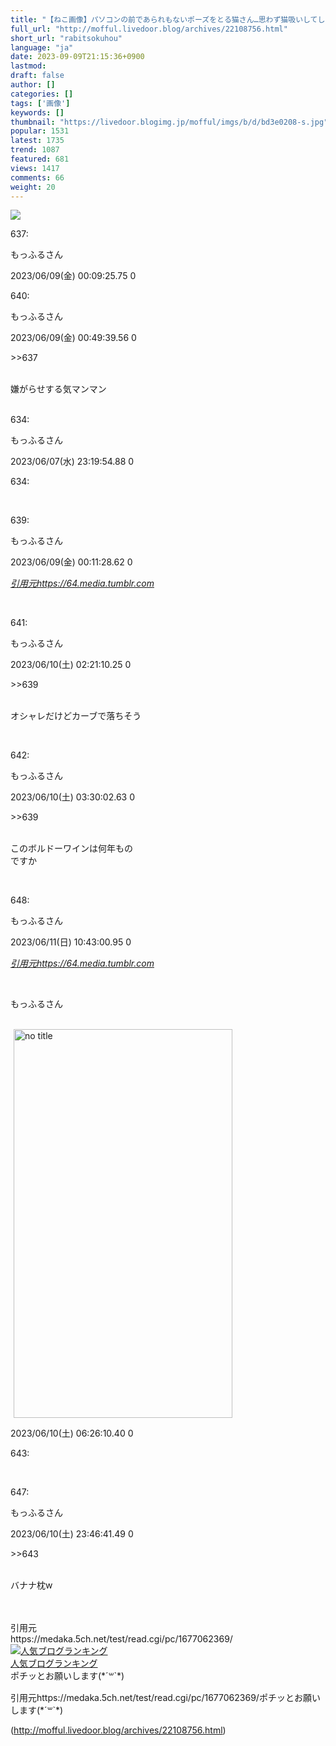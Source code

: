```yaml
---
title: "【ねこ画像】パソコンの前であられもないポーズをとる猫さん…思わず猫吸いしてしまいそうですwww : もっふるちゃんねる"
full_url: "http://mofful.livedoor.blog/archives/22108756.html"
short_url: "rabitsokuhou"
language: "ja"
date: 2023-09-09T21:15:36+0900
lastmod: 
draft: false
author: []
categories: []
tags: ['画像']
keywords: []
thumbnail: "https://livedoor.blogimg.jp/mofful/imgs/b/d/bd3e0208-s.jpg"
popular: 1531
latest: 1735
trend: 1087
featured: 681
views: 1417
comments: 66
weight: 20
---
```


![](https://livedoor.blogimg.jp/mofful/imgs/b/d/bd3e0208-s.jpg)

<div><p class='t_h'>637: <p>もっふるさん</p> <p> 2023/06/09(金) 00:09:25.75 0</p></p><p class='t_h t_i'>640: <p>もっふるさん</p> <p>2023/06/09(金) 00:49:39.56 0</p></p><p class='t_b t_i'><p class='anchor'>>>637</p><br>嫌がらせする気マンマン</p><br>634: <p>もっふるさん</p> <p> 2023/06/07(水) 23:19:54.88 0</p><p>634:</p> <p class='t_b'><br></p> <p class='t_h'>639: <p>もっふるさん</p> <p> 2023/06/09(金) 00:11:28.62 0</p></p> <a href='https://64.media.tumblr.com/d4485603b4be1de7120cd21b421f0ab2/89d33ed5cd49134d-23/s500x750/da0849d6d5f37db1bce1c9055a0b302e350d6b38.jpg' target='_blank' title=''><i><p>引用元https://64.media.tumblr.com<br></p></i></a><br> <p class='t_h t_i'>641: <p>もっふるさん</p> <p> 2023/06/10(土) 02:21:10.25 0</p></p> <p class='t_b t_i'> <p class='anchor'>>>639</p> <br> オシャレだけどカーブで落ちそう </p><br> <p class='t_h t_i'>642: <p>もっふるさん</p> <p> 2023/06/10(土) 03:30:02.63 0</p></p> <p class='t_b t_i'> <p class='anchor'>>>639</p> <br> このボルドーワインは何年もの<br>ですか </p><br> <p class='t_h'>648: <p>もっふるさん</p> <p> 2023/06/11(日) 10:43:00.95 0</p></p> <a href='https://64.media.tumblr.com/da4e5b624c0c6793190a3d7619c3306e/b53825410f4331f5-7c/s1280x1920/5bfec1a85b803f6216e09a5f3e8989cb56f8553c.jpg' target='_blank' title=''><i><p>引用元https://64.media.tumblr.com<br></p></i></a><br> <p>もっふるさん</p> <span><br><a href='https://livedoor.blogimg.jp/mofful/imgs/0/5/055e2c05.jpg' title='no title' target='_blank'><img src='https://livedoor.blogimg.jp/mofful/imgs/0/5/055e2c05-s.jpg' width='350' height='622' border='0' alt='no title' hspace='5' class='pict'></a><p>2023/06/10(土) 06:26:10.40 0</p></span><p>643:</p><br> <p class='t_h t_i'>647: <p>もっふるさん</p> <p> 2023/06/10(土) 23:46:41.49 0</p></p> <p class='t_b t_i'> <p class='anchor'>>>643</p> <br> バナナ枕w </p><br> <br>引用元<br>https://medaka.5ch.net/test/read.cgi/pc/1677062369/<br><a href='//blog.with2.net/link/?2036932'><img src='https://blog.with2.net/img/banner/banner_21.gif' title='人気ブログランキング'></a><br><a href='//blog.with2.net/link/?2036932'>人気ブログランキング</a><br>ポチッとお願いします(*´꒳`*)<br><img border='0' width='1' height='1' src='https://www11.a8.net/0.gif?a8mat=3BDUGQ+4RHMA+2HOM+BS629' alt=''> <p>引用元https://medaka.5ch.net/test/read.cgi/pc/1677062369/ポチッとお願いします(*´꒳`*)</p></div>

(http://mofful.livedoor.blog/archives/22108756.html)
